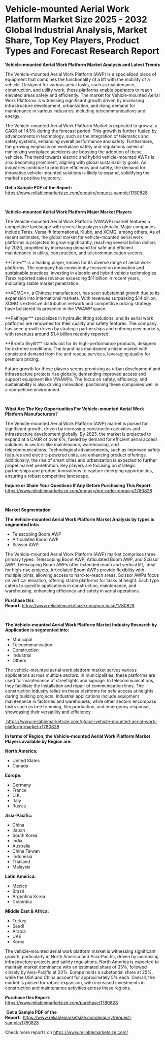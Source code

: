 <p><h1>Vehicle-mounted Aerial Work Platform Market Size 2025 - 2032 Global Industrial Analysis, Market Share, Top Key Players, Product Types and Forecast Research Report</h1></p><p><strong>Vehicle-mounted Aerial Work Platform Market Analysis and Latest Trends</strong></p>
<p><p>The Vehicle-mounted Aerial Work Platform (AWP) is a specialized piece of equipment that combines the functionality of a lift with the mobility of a vehicle. Designed for various aerial tasks, such as maintenance, construction, and utility work, these platforms enable operators to reach elevated areas safely and efficiently. The market for Vehicle-mounted Aerial Work Platforms is witnessing significant growth driven by increasing infrastructure development, urbanization, and rising demand for maintenance in various industries, including telecommunications and energy.</p><p>The Vehicle-mounted Aerial Work Platform Market is expected to grow at a CAGR of 14.5% during the forecast period. This growth is further fueled by advancements in technology, such as the integration of telematics and safety systems, enhancing overall performance and safety. Furthermore, the growing emphasis on workplace safety and regulations aimed at minimizing workplace accidents are boosting the adoption of these vehicles. The trend towards electric and hybrid vehicle-mounted AWPs is also becoming prominent, aligning with global sustainability goals. As industries continue to prioritize efficiency and safety, the demand for innovative vehicle-mounted solutions is likely to expand, solidifying the market's positive trajectory.</p></p>
<p><strong>Get a Sample PDF of the Report:&nbsp;</strong> <a href="https://www.reliablemarketsize.com/enquiry/request-sample/1780828?utm_campaign=2445&utm_medium=2&utm_source=Github&utm_content=ia&utm_term=25032025&utm_id=vehicle-mounted-aerial-work-platform">https://www.reliablemarketsize.com/enquiry/request-sample/1780828</a></p>
<p>&nbsp;</p>
<p><strong>Vehicle-mounted Aerial Work Platform Major Market Players</strong></p>
<p><p>The Vehicle-mounted Aerial Work Platform (VWAWP) market features a competitive landscape with several key players globally. Major companies include Terex, Versalift International, Klubb, and XCMG, among others. As of recent estimates, the global market for vehicle-mounted aerial work platforms is projected to grow significantly, reaching several billion dollars by 2026, propelled by increasing demand for safe and efficient maintenance in utility, construction, and telecommunication sectors.</p><p>**Terex** is a leading player, known for its diverse range of aerial work platforms. The company has consistently focused on innovation and sustainable practices, investing in electric and hybrid vehicle technologies. Terex reported sales revenue exceeding $11 billion in recent years, indicating stable market penetration.</p><p>**XCMG**, a Chinese manufacturer, has seen substantial growth due to its expansion into international markets. With revenues surpassing $14 billion, XCMG's extensive distribution network and competitive pricing strategy have bolstered its presence in the VWAWP space.</p><p>**Palfinger** specializes in hydraulic lifting solutions, and its aerial work platforms are renowned for their quality and safety features. The company has seen growth driven by strategic partnerships and entering new markets, with revenues around $1.4 billion recently reported.</p><p>**Bronto Skylift** stands out for its high-performance products, designed for extreme conditions. The brand has maintained a niche market with consistent demand from fire and rescue services, leveraging quality for premium pricing.</p><p>Future growth for these players seems promising as urban development and infrastructure projects rise globally, demanding improved access and support equipment like VWAWPs. The focus on safety, efficiency, and sustainability is also driving innovation, positioning these companies well in a competitive environment.</p></p>
<p>&nbsp;</p>
<p><strong>What Are The Key Opportunities For Vehicle-mounted Aerial Work Platform Manufacturers?</strong></p>
<p><p>The Vehicle-mounted Aerial Work Platform (AWP) market is poised for significant growth, driven by increasing construction activities and infrastructure development globally. By 2025, the market is projected to expand at a CAGR of over 6%, fueled by demand for efficient aerial access solutions in sectors like maintenance, warehousing, and telecommunications. Technological advancements, such as improved safety features and electric-powered units, are enhancing product offerings. Additionally, the rise of smart cities and urbanization is expected to further propel market penetration. Key players are focusing on strategic partnerships and product innovations to capture emerging opportunities, ensuring a robust competitive landscape.</p></p>
<p><strong>Inquire or Share Your Questions If Any Before Purchasing This Report:</strong> <a href="https://www.reliablemarketsize.com/enquiry/pre-order-enquiry/1780828?utm_campaign=2445&utm_medium=2&utm_source=Github&utm_content=ia&utm_term=25032025&utm_id=vehicle-mounted-aerial-work-platform">https://www.reliablemarketsize.com/enquiry/pre-order-enquiry/1780828</a></p>
<p>&nbsp;</p>
<p><strong>Market Segmentation</strong></p>
<p><strong>The Vehicle-mounted Aerial Work Platform Market Analysis by types is segmented into:</strong></p>
<p><ul><li>Telescoping Boom AWP</li><li>Articulated Boom AWP</li><li>Scissor AWP</li></ul></p>
<p><p>The Vehicle-mounted Aerial Work Platform (AWP) market comprises three primary types: Telescoping Boom AWP, Articulated Boom AWP, and Scissor AWP. Telescoping Boom AWPs offer extended reach and vertical lift, ideal for high-rise projects. Articulated Boom AWPs provide flexibility with multiple joints, allowing access to hard-to-reach areas. Scissor AWPs focus on vertical elevation, offering stable platforms for tasks at height. Each type caters to specific applications in construction, maintenance, and warehousing, enhancing efficiency and safety in aerial operations.</p></p>
<p><strong>Purchase this Report:&nbsp;</strong><a href="https://www.reliablemarketsize.com/purchase/1780828?utm_campaign=2445&utm_medium=2&utm_source=Github&utm_content=ia&utm_term=25032025&utm_id=vehicle-mounted-aerial-work-platform">https://www.reliablemarketsize.com/purchase/1780828</a></p>
<p>&nbsp;</p>
<p><strong>The Vehicle-mounted Aerial Work Platform Market Industry Research by Application is segmented into:</strong></p>
<p><ul><li>Municipal</li><li>Telecommunication</li><li>Construction</li><li>Industrial</li><li>Others</li></ul></p>
<p><p>The vehicle-mounted aerial work platform market serves various applications across multiple sectors. In municipalities, these platforms are used for maintenance of streetlights and signage. In telecommunications, they facilitate the installation and repair of communication lines. The construction industry relies on these platforms for safe access at heights during building projects. Industrial applications include equipment maintenance in factories and warehouses, while other sectors encompass tasks such as tree trimming, film production, and emergency response, showcasing their versatility and efficiency.</p></p>
<p><a href="https://www.reliablemarketsize.com/global-vehicle-mounted-aerial-work-platform-market-r1780828?utm_campaign=2445&utm_medium=2&utm_source=Github&utm_content=ia&utm_term=25032025&utm_id=vehicle-mounted-aerial-work-platform">&nbsp;https://www.reliablemarketsize.com/global-vehicle-mounted-aerial-work-platform-market-r1780828</a></p>
<p><strong>In terms of Region, the Vehicle-mounted Aerial Work Platform Market Players available by Region are:</strong></p>
<p>
    <p> <strong> North America: </strong>
        <ul>
            <li>United States</li>
            <li>Canada</li>
        </ul>
        </p> 
    <p> <strong> Europe: </strong>
        <ul>
            <li>Germany</li>
            <li>France</li>
            <li>U.K.</li>
            <li>Italy</li>
            <li>Russia</li>
        </ul>
        </p> 
    <p> <strong> Asia-Pacific: </strong>
        <ul>
            <li>China</li>
            <li>Japan</li>
            <li>South Korea</li>
            <li>India</li>
            <li>Australia</li>
            <li>China Taiwan</li>
            <li>Indonesia</li>
            <li>Thailand</li>
            <li>Malaysia</li>
        </ul>
        </p> 
    <p> <strong> Latin America: </strong>
        <ul>
            <li>Mexico</li>
            <li>Brazil</li>
            <li>Argentina Korea</li>
            <li>Colombia</li>
        </ul>
        </p> 
    <p> <strong> Middle East & Africa: </strong>
        <ul>
            <li>Turkey</li>
            <li>Saudi</li>
            <li>Arabia</li>
            <li>UAE</li>
            <li>Korea</li>
        </ul>
    </p>
    </p>
<p><p>The vehicle-mounted aerial work platform market is witnessing significant growth, particularly in North America and Asia-Pacific, driven by increasing infrastructure projects and safety regulations. North America is expected to maintain market dominance with an estimated share of 35%, followed closely by Asia-Pacific at 30%. Europe holds a substantial share at 25%, while the USA and China account for approximately 5% each. Overall, the market is poised for robust expansion, with increased investments in construction and maintenance activities across these regions.</p></p>
<p><strong>Purchase this Report: </strong><a href="https://www.reliablemarketsize.com/purchase/1780828?utm_campaign=2445&utm_medium=2&utm_source=Github&utm_content=ia&utm_term=25032025&utm_id=vehicle-mounted-aerial-work-platform">https://www.reliablemarketsize.com/purchase/1780828</a></p>
<p>&nbsp;<strong>Get a Sample PDF of the Report:&nbsp;&nbsp;</strong><a href="https://www.reliablemarketsize.com/enquiry/request-sample/1780828?utm_campaign=2445&utm_medium=2&utm_source=Github&utm_content=ia&utm_term=25032025&utm_id=vehicle-mounted-aerial-work-platform">https://www.reliablemarketsize.com/enquiry/request-sample/1780828</a></p>
<p><strong></strong></p>
<p>Check more reports on <a href="https://www.reliablemarketsize.com/?utm_campaign=2445&utm_medium=2&utm_source=Github&utm_content=ia&utm_term=25032025&utm_id=vehicle-mounted-aerial-work-platform">https://www.reliablemarketsize.com/</a></p>